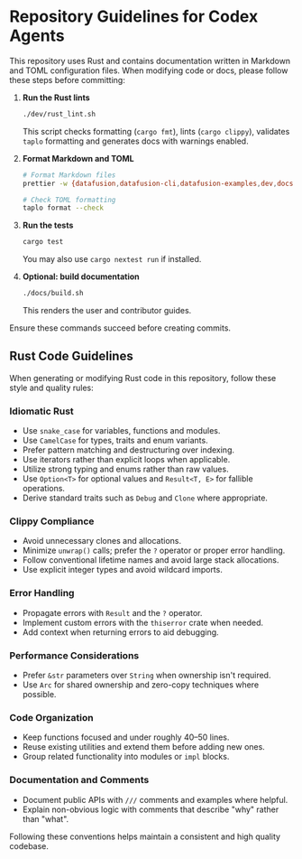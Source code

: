 # Repository Guidelines for Codex Agents

This repository uses Rust and contains documentation written in Markdown and TOML configuration files. When modifying code or docs, please follow these steps before committing:

1. **Run the Rust lints**
   ```bash
   ./dev/rust_lint.sh
   ```
   This script checks formatting (`cargo fmt`), lints (`cargo clippy`), validates `taplo` formatting and generates docs with warnings enabled.

2. **Format Markdown and TOML**
   ```bash
   # Format Markdown files
   prettier -w {datafusion,datafusion-cli,datafusion-examples,dev,docs}/**/*.md

   # Check TOML formatting
   taplo format --check
   ```

3. **Run the tests**
   ```bash
   cargo test
   ```
   You may also use `cargo nextest run` if installed.

4. **Optional: build documentation**
   ```bash
   ./docs/build.sh
   ```
   This renders the user and contributor guides.

Ensure these commands succeed before creating commits.

## Rust Code Guidelines

When generating or modifying Rust code in this repository, follow these style and quality rules:

### Idiomatic Rust
- Use `snake_case` for variables, functions and modules.
- Use `CamelCase` for types, traits and enum variants.
- Prefer pattern matching and destructuring over indexing.
- Use iterators rather than explicit loops when applicable.
- Utilize strong typing and enums rather than raw values.
- Use `Option<T>` for optional values and `Result<T, E>` for fallible operations.
- Derive standard traits such as `Debug` and `Clone` where appropriate.

### Clippy Compliance
- Avoid unnecessary clones and allocations.
- Minimize `unwrap()` calls; prefer the `?` operator or proper error handling.
- Follow conventional lifetime names and avoid large stack allocations.
- Use explicit integer types and avoid wildcard imports.

### Error Handling
- Propagate errors with `Result` and the `?` operator.
- Implement custom errors with the `thiserror` crate when needed.
- Add context when returning errors to aid debugging.

### Performance Considerations
- Prefer `&str` parameters over `String` when ownership isn't required.
- Use `Arc` for shared ownership and zero-copy techniques where possible.

### Code Organization
- Keep functions focused and under roughly 40–50 lines.
- Reuse existing utilities and extend them before adding new ones.
- Group related functionality into modules or `impl` blocks.

### Documentation and Comments
- Document public APIs with `///` comments and examples where helpful.
- Explain non-obvious logic with comments that describe "why" rather than "what".

Following these conventions helps maintain a consistent and high quality codebase.

